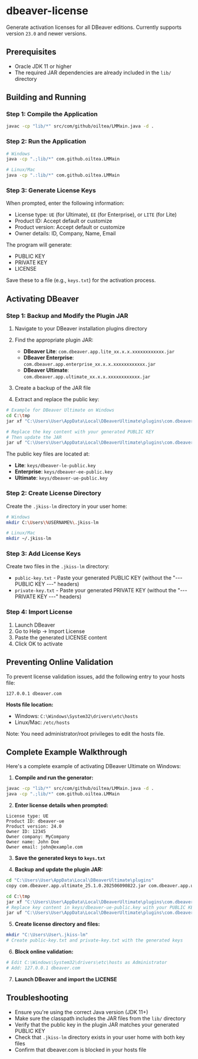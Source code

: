 # dbeaver-license
Generate activation licenses for all DBeaver editions. Currently supports version `23.0` and newer versions.

## Prerequisites
- Oracle JDK 11 or higher
- The required JAR dependencies are already included in the `lib/` directory

## Building and Running

### Step 1: Compile the Application
```bash
javac -cp "lib/*" src/com/github/oiltea/LMMain.java -d .
```

### Step 2: Run the Application
```bash
# Windows
java -cp ".;lib/*" com.github.oiltea.LMMain

# Linux/Mac
java -cp ".:lib/*" com.github.oiltea.LMMain
```

### Step 3: Generate License Keys
When prompted, enter the following information:
- License type: `UE` (for Ultimate), `EE` (for Enterprise), or `LITE` (for Lite)
- Product ID: Accept default or customize
- Product version: Accept default or customize
- Owner details: ID, Company, Name, Email

The program will generate:
- PUBLIC KEY
- PRIVATE KEY  
- LICENSE

Save these to a file (e.g., `keys.txt`) for the activation process.

## Activating DBeaver

### Step 1: Backup and Modify the Plugin JAR

1. Navigate to your DBeaver installation plugins directory
2. Find the appropriate plugin JAR:
   - **DBeaver Lite**: `com.dbeaver.app.lite_xx.x.x.xxxxxxxxxxxx.jar`
   - **DBeaver Enterprise**: `com.dbeaver.app.enterprise_xx.x.x.xxxxxxxxxxxx.jar`
   - **DBeaver Ultimate**: `com.dbeaver.app.ultimate_xx.x.x.xxxxxxxxxxxx.jar`

3. Create a backup of the JAR file
4. Extract and replace the public key:

```bash
# Example for DBeaver Ultimate on Windows
cd C:\tmp
jar xf "C:\Users\User\AppData\Local\DBeaverUltimate\plugins\com.dbeaver.app.ultimate_25.1.0.202506090822.jar" keys/dbeaver-ue-public.key

# Replace the key content with your generated PUBLIC KEY
# Then update the JAR
jar uf "C:\Users\User\AppData\Local\DBeaverUltimate\plugins\com.dbeaver.app.ultimate_25.1.0.202506090822.jar" keys/dbeaver-ue-public.key
```

The public key files are located at:
- **Lite**: `keys/dbeaver-le-public.key`
- **Enterprise**: `keys/dbeaver-ee-public.key`
- **Ultimate**: `keys/dbeaver-ue-public.key`

### Step 2: Create License Directory

Create the `.jkiss-lm` directory in your user home:

```bash
# Windows
mkdir C:\Users\%USERNAME%\.jkiss-lm

# Linux/Mac
mkdir ~/.jkiss-lm
```

### Step 3: Add License Keys

Create two files in the `.jkiss-lm` directory:
- `public-key.txt` - Paste your generated PUBLIC KEY (without the "--- PUBLIC KEY ---" headers)
- `private-key.txt` - Paste your generated PRIVATE KEY (without the "--- PRIVATE KEY ---" headers)

### Step 4: Import License

1. Launch DBeaver
2. Go to Help → Import License
3. Paste the generated LICENSE content
4. Click OK to activate

## Preventing Online Validation

To prevent license validation issues, add the following entry to your hosts file:

```
127.0.0.1 dbeaver.com
```

**Hosts file location:**
- Windows: `C:\Windows\System32\drivers\etc\hosts`
- Linux/Mac: `/etc/hosts`

Note: You need administrator/root privileges to edit the hosts file.

## Complete Example Walkthrough

Here's a complete example of activating DBeaver Ultimate on Windows:

1. **Compile and run the generator:**
```bash
javac -cp "lib/*" src/com/github/oiltea/LMMain.java -d .
java -cp ".;lib/*" com.github.oiltea.LMMain
```

2. **Enter license details when prompted:**
```
License type: UE
Product ID: dbeaver-ue
Product version: 24.0
Owner ID: 12345
Owner company: MyCompany
Owner name: John Doe
Owner email: john@example.com
```

3. **Save the generated keys to `keys.txt`**

4. **Backup and update the plugin JAR:**
```bash
cd "C:\Users\User\AppData\Local\DBeaverUltimate\plugins"
copy com.dbeaver.app.ultimate_25.1.0.202506090822.jar com.dbeaver.app.ultimate_25.1.0.202506090822.jar.backup

cd C:\tmp
jar xf "C:\Users\User\AppData\Local\DBeaverUltimate\plugins\com.dbeaver.app.ultimate_25.1.0.202506090822.jar" keys/dbeaver-ue-public.key
# Replace key content in keys/dbeaver-ue-public.key with your PUBLIC KEY
jar uf "C:\Users\User\AppData\Local\DBeaverUltimate\plugins\com.dbeaver.app.ultimate_25.1.0.202506090822.jar" keys/dbeaver-ue-public.key
```

5. **Create license directory and files:**
```bash
mkdir "C:\Users\User\.jkiss-lm"
# Create public-key.txt and private-key.txt with the generated keys
```

6. **Block online validation:**
```bash
# Edit C:\Windows\System32\drivers\etc\hosts as Administrator
# Add: 127.0.0.1 dbeaver.com
```

7. **Launch DBeaver and import the LICENSE**

## Troubleshooting

- Ensure you're using the correct Java version (JDK 11+)
- Make sure the classpath includes the JAR files from the `lib/` directory
- Verify that the public key in the plugin JAR matches your generated PUBLIC KEY
- Check that `.jkiss-lm` directory exists in your user home with both key files
- Confirm that dbeaver.com is blocked in your hosts file